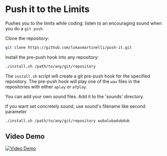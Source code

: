 Push it to the Limits
=====================

Pushes you to the limits while coding: listen to an encouraging sound
when you do a `git push`.

Clone the repository:

```bash
git clone https://github.com/lukasmartinelli/push-it.git
```

Install the pre-push hook into any repository:

```bash
./install.sh /path/to/any/git/repository
```

The `install.sh` script will create a git pre-push hook for the specified
repository. The pre-push hook will play one of the `wav` files in the repositories with either `aplay` or `afplay`.

You can add your own sound files. Add it to the 'sounds' directory.

If you want set concretely sound, use sound's filename like second parameter
```bash
./install.sh /path/to/any/git/repository wubalubadubdub
```
Video Demo
----------

[![Video Demo](http://img.youtube.com/vi/AYiWFHeyE9w/0.jpg)](https://www.youtube.com/watch?v=AYiWFHeyE9w&feature=youtu.be)
